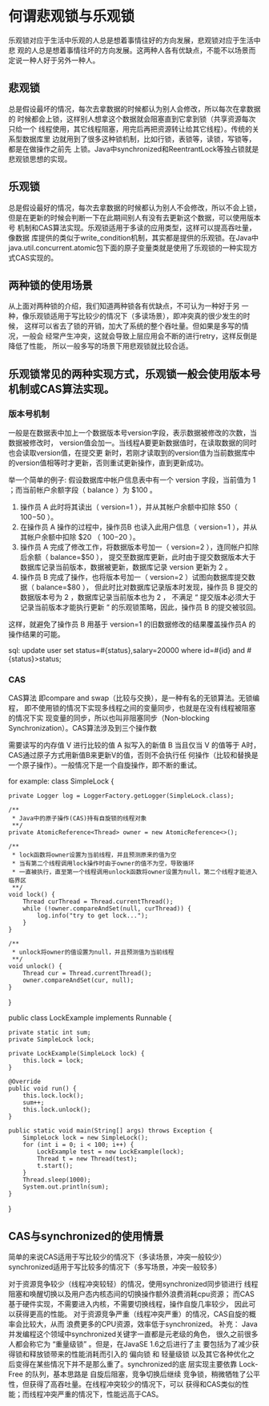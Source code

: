 # 何谓悲观锁与乐观锁
乐观锁对应于生活中乐观的人总是想着事情往好的方向发展，悲观锁对应于生活中悲
观的人总是想着事情往坏的方向发展。这两种人各有优缺点，不能不以场景而定说一种人好于另外一种人。

## 悲观锁
总是假设最坏的情况，每次去拿数据的时候都认为别人会修改，所以每次在拿数据的
时候都会上锁，这样别人想拿这个数据就会阻塞直到它拿到锁（共享资源每次只给一个
线程使用，其它线程阻塞，用完后再把资源转让给其它线程）。传统的关系型数据库里
边就用到了很多这种锁机制，比如行锁，表锁等，读锁，写锁等，都是在做操作之前先
上锁。Java中synchronized和ReentrantLock等独占锁就是悲观锁思想的实现。

## 乐观锁
总是假设最好的情况，每次去拿数据的时候都认为别人不会修改，所以不会上锁，
但是在更新的时候会判断一下在此期间别人有没有去更新这个数据，可以使用版本号
机制和CAS算法实现。乐观锁适用于多读的应用类型，这样可以提高吞吐量，像数据
库提供的类似于write_condition机制，其实都是提供的乐观锁。在Java中
java.util.concurrent.atomic包下面的原子变量类就是使用了乐观锁的一种实现方式CAS实现的。

## 两种锁的使用场景
从上面对两种锁的介绍，我们知道两种锁各有优缺点，不可认为一种好于另
一种，像乐观锁适用于写比较少的情况下（多读场景），即冲突真的很少发生的时候，
这样可以省去了锁的开销，加大了系统的整个吞吐量。但如果是多写的情况，一般会
经常产生冲突，这就会导致上层应用会不断的进行retry，这样反倒是降低了性能，
所以一般多写的场景下用悲观锁就比较合适。

## 乐观锁常见的两种实现方式，乐观锁一般会使用版本号机制或CAS算法实现。

### 版本号机制

一般是在数据表中加上一个数据版本号version字段，表示数据被修改的次数，当数据被修改时，
version值会加一。当线程A要更新数据值时，在读取数据的同时也会读取version值，在提交更
新时，若刚才读取到的version值为当前数据库中的version值相等时才更新，否则重试更新操作，直到更新成功。

举一个简单的例子:
假设数据库中帐户信息表中有一个 version 字段，当前值为 1 ；而当前帐户余额字段（ balance ）为 $100 。

1. 操作员 A 此时将其读出（ version=1 ），并从其帐户余额中扣除 $50（ $100-$50 ）。
2. 在操作员 A 操作的过程中，操作员B 也读入此用户信息（ version=1 ），并从其帐户余额中扣除 $20 （ $100-$20 ）。
3. 操作员 A 完成了修改工作，将数据版本号加一（ version=2 ），连同帐户扣除后余额（ balance=$50 ），
提交至数据库更新，此时由于提交数据版本大于数据库记录当前版本，数据被更新，数据库记录 version 更新为 2 。
4. 操作员 B 完成了操作，也将版本号加一（ version=2 ）试图向数据库提交数据（ balance=$80 ），
但此时比对数据库记录版本时发现，操作员 B 提交的数据版本号为 2 ，数据库记录当前版本也为 2 ，
不满足 “ 提交版本必须大于记录当前版本才能执行更新 “ 的乐观锁策略，因此，操作员 B 的提交被驳回。

这样，就避免了操作员 B 用基于 version=1 的旧数据修改的结果覆盖操作员A 的操作结果的可能。

sql:
update user set status=#{status},salary=20000 where id=#{id} and #{status}>status;

### CAS

CAS算法 即compare and swap（比较与交换），是一种有名的无锁算法。无锁编程，
即不使用锁的情况下实现多线程之间的变量同步，也就是在没有线程被阻塞的情况下实
现变量的同步，所以也叫非阻塞同步（Non-blocking Synchronization）。CAS算法涉及到三个操作数

需要读写的内存值 V
进行比较的值 A
拟写入的新值 B
当且仅当 V 的值等于 A时，CAS通过原子方式用新值B来更新V的值，否则不会执行任
何操作（比较和替换是一个原子操作）。一般情况下是一个自旋操作，即不断的重试。

for example:
class SimpleLock {

    private Logger log = LoggerFactory.getLogger(SimpleLock.class);

    /**
     * Java中的原子操作(CAS)持有自旋锁的线程对象
     **/
    private AtomicReference<Thread> owner = new AtomicReference<>();

    /**
     * lock函数将owner设置为当前线程，并且预测原来的值为空
     * 当有第二个线程调用lock操作时由于owner的值不为空，导致循环
     * 一直被执行，直至第一个线程调用unlock函数将owner设置为null，第二个线程才能进入临界区
     **/
    void lock() {
        Thread curThread = Thread.currentThread();
        while (!owner.compareAndSet(null, curThread)) {
            log.info("try to get lock...");
        }
    }

    /**
     * unlock将owner的值设置为null，并且预测值为当前线程
     **/
    void unlock() {
        Thread cur = Thread.currentThread();
        owner.compareAndSet(cur, null);
    }
}

public class LockExample implements Runnable {

    private static int sum;
    private SimpleLock lock;

    private LockExample(SimpleLock lock) {
        this.lock = lock;
    }

    @Override
    public void run() {
        this.lock.lock();
        sum++;
        this.lock.unlock();
    }

    public static void main(String[] args) throws Exception {
        SimpleLock lock = new SimpleLock();
        for (int i = 0; i < 100; i++) {
            LockExample test = new LockExample(lock);
            Thread t = new Thread(test);
            t.start();
        }
        Thread.sleep(1000);
        System.out.println(sum);
    }
}

## CAS与synchronized的使用情景
简单的来说CAS适用于写比较少的情况下（多读场景，冲突一般较少）
synchronized适用于写比较多的情况下（多写场景，冲突一般较多）

对于资源竞争较少（线程冲突较轻）的情况，使用synchronized同步锁进行
线程阻塞和唤醒切换以及用户态内核态间的切换操作额外浪费消耗cpu资源；
而CAS基于硬件实现，不需要进入内核，不需要切换线程，操作自旋几率较少，
因此可以获得更高的性能。
对于资源竞争严重（线程冲突严重）的情况，CAS自旋的概率会比较大，从而
浪费更多的CPU资源，效率低于synchronized。
补充： Java并发编程这个领域中synchronized关键字一直都是元老级的角色，
很久之前很多人都会称它为 “重量级锁” 。但是，在JavaSE 1.6之后进行了主
要包括为了减少获得锁和释放锁带来的性能消耗而引入的 偏向锁 和 轻量级锁
以及其它各种优化之后变得在某些情况下并不是那么重了。synchronized的底
层实现主要依靠 Lock-Free 的队列，基本思路是 自旋后阻塞，竞争切换后继续
竞争锁，稍微牺牲了公平性，但获得了高吞吐量。在线程冲突较少的情况下，可以
获得和CAS类似的性能；而线程冲突严重的情况下，性能远高于CAS。